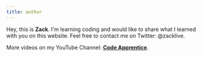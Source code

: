 ```yaml
---
title: author
---
```


Hey, this is **Zack**. I'm learning coding and would like to share what I learned with you on this website. Feel free to contact me on Twitter: @zacklive.

More videos on my YouTube Channel: **[Code Apprentice](https://www.youtube.com/channel/UCpevWjZSo2ypdP8gdClDLBA)**.